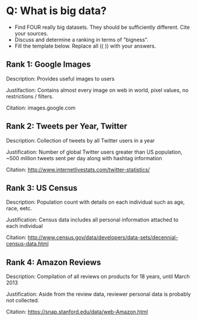 # Q: What is big data?

* Find FOUR really big datasets. They should be sufficiently different. Cite your sources.
* Discuss and determine a ranking in terms of "bigness".
* Fill the template below. Replace all (( )) with your answers.

## Rank 1: Google Images

Description: Provides useful images to users

Justifaction: Contains almost every image on web in world, pixel values, no restrictions / filters.

Citation: images.google.com

## Rank 2: Tweets per Year, Twitter 

Description: Collection of tweets by all Twitter users in a year

Justification: Number of global Twitter users greater than US population, ~500 million tweets sent per day along with hashtag information

Citation: http://www.internetlivestats.com/twitter-statistics/

## Rank 3: US Census

Description: Population count with details on each individual such as age, race, eetc.

Justification: Census data includes all personal information attached to each individual

Citation: http://www.census.gov/data/developers/data-sets/decennial-census-data.html

## Rank 4: Amazon Reviews

Description: Compilation of all reviews on products for 18 years, until March 2013

Justification: Aside from the review data, reviewer personal data is probably not collected.

Citation: https://snap.stanford.edu/data/web-Amazon.html
